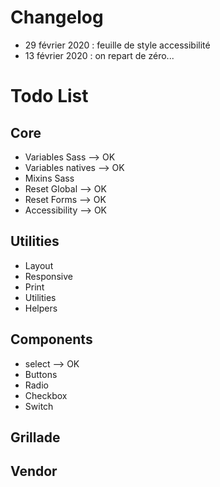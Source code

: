 # Changelog

- 29 février 2020 : feuille de style accessibilité
- 13 février 2020 : on repart de zéro...

# Todo List

## Core
- Variables Sass  --> OK
- Variables natives  --> OK
- Mixins Sass
- Reset Global  --> OK
- Reset Forms --> OK
- Accessibility --> OK

## Utilities
- Layout
- Responsive
- Print
- Utilities
- Helpers

## Components
- select --> OK
- Buttons
- Radio
- Checkbox
- Switch

## Grillade

## Vendor